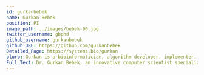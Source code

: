 ```yaml
---
id: gurkanbebek
name: Gurkan Bebek
position: PI
image_path: ../images/bebek-90.jpg
twitter_username: gbphd
github_username: gurkanbebek
github_URL: https://github.com/gurkanbebek
Detailed_Page: https://systems.bio/gurkan
blurb: Gurkan is a bioinformatician, algorithm developer, implementer, database architect, sailor, potter, and father of two young kids.
Full_Text: Dr. Gurkan Bebek, an innovative computer scientist specializing in complex diseases such as Cancer and Alzheimer's, holds a Ph.D. in Computer Science and an M.S. in Clinical Investigation from Case Western Reserve University (CWRU). Renowned for pioneering systems biology tools, he integrates diverse high-throughput -omics data seamlessly. Dr. Bebek's impactful work, reflected in over 40 authored papers in bioinformatics, has garnered recognition and funding from NIH, Velasono, and CWRU CTSA. His research in systems biology, applied to diseases for classification and regulatory/signaling network discovery, has made significant contributions. Currently an Assistant Professor at the School of Medicine, Dr. Bebek continues to lead innovative research at the intersection of computer science and biomedical sciences, advancing our understanding of complex diseases.
---
```

